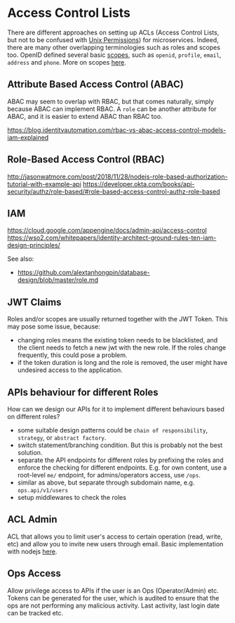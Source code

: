 # Access Control Lists

There are different approaches on setting up ACLs (Access Control Lists, but not to be confused with [Unix Permissions](https://en.wikipedia.org/wiki/File_system_permissions)) for microservices. Indeed, there are many other overlapping terminologies such as roles and scopes too. OpenID defined several basic [scopes](https://openid.net/specs/openid-connect-core-1_0.html#ScopeClaims), such as `openid`, `profile`, `email`, `address` and `phone`. More on scopes [here](https://github.com/alextanhongpin/evolutionary-architecture/blob/master/role_and_scopes.md).

## Attribute Based Access Control (ABAC)

ABAC may seem to overlap with RBAC, but that comes naturally, simply because ABAC can implement RBAC. A `role` can be another attribute for ABAC, and it is easier to extend ABAC than RBAC too.

https://blog.identityautomation.com/rbac-vs-abac-access-control-models-iam-explained

## Role-Based Access Control (RBAC)

http://jasonwatmore.com/post/2018/11/28/nodejs-role-based-authorization-tutorial-with-example-api
https://developer.okta.com/books/api-security/authz/role-based/#role-based-access-control-authz-role-based

## IAM

https://cloud.google.com/appengine/docs/admin-api/access-control
https://wso2.com/whitepapers/identity-architect-ground-rules-ten-iam-design-principles/

See also:
- https://github.com/alextanhongpin/database-design/blob/master/role.md

## JWT Claims

Roles and/or scopes are usually returned together with the JWT Token. This may pose some issue, because:

- changing roles means the existing token needs to be blacklisted, and the client needs to fetch a new jwt with the new role. If the roles change frequently, this could pose a problem.
- if the token duration is long and the role is removed, the user might have undesired access to the application.

## APIs behaviour for different Roles

How can we design our APIs for it to implement different behaviours based on different roles? 

- some suitable design patterns could be `chain of responsibility`, `strategy`, or `abstract factory`.
- switch statement/branching condition. But this is probably not the best solution.
- separate the API endpoints for different roles by prefixing the roles and enforce the checking for different endpoints. E.g. for own content, use a root-level `me/` endpoint, for admins/operators access, use `/ops`. 
- similar as above, but separate through subdomain name, e.g. `ops.api/v1/users`
- setup middlewares to check the roles


## ACL Admin

ACL that allows you to limit user's access to certain operation (read, write, etc) and allow you to invite new users through email. Basic implementation with nodejs [here](https://github.com/alextanhongpin/node-scope).


## Ops Access

Allow privilege access to APIs if the user is an Ops (Operator/Admin) etc. Tokens can be generated for the user, which is audited to ensure that the ops are not performing any malicious activity. Last activity, last login date can be tracked etc.
